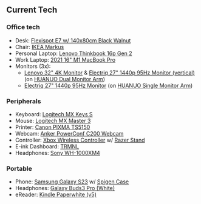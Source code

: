 ## Current Tech

### Office tech

- Desk: [Flexispot E7 w/ 140x80cm Black Walnut](https://flexispot.co.uk/adjustable-standing-desk-pro-series.html)
- Chair: [IKEA Markus](https://www.ikea.com/gb/en/p/markus-office-chair-vissle-light-grey-50521861/)
- Personal Laptop: [Lenovo Thinkbook 16p Gen 2](https://www.lenovo.com/gb/en/p/laptops/thinkbook/thinkbookp/thinkbook-16p-g2-ach/xxtbxpea600)
- Work Laptop: [2021 16" M1 MacBook Pro](https://www.apple.com/uk/macbook-pro-14-and-16/)
- Monitors (3x):
    - [Lenovo 32" 4K Monitor](https://www.amazon.co.uk/dp/B0C8YVB3K8) & [Electriq 27" 1440p 95Hz Monitor (vertical)](https://www.amazon.co.uk/dp/B07TXHBWMK/) (on [HUANUO Dual Monitor Arm](https://www.amazon.co.uk/dp/B08LK6MRYB/))
    - [Electriq 27" 1440p 95Hz Monitor](https://www.amazon.co.uk/dp/B07TXHBWMK/) (on [HUANUO Single Monitor Arm](https://www.amazon.co.uk/dp/B07T4HQS2N/))

### Peripherals

- Keyboard: [Logitech MX Keys S](https://www.logitech.com/en-gb/products/keyboards/mx-keys-wireless-keyboard.html)
- Mouse: [Logitech MX Master 3](https://www.amazon.co.uk/Logitech-Ultrafast-Scrolling-Ergonomic-Customisation/dp/B07W6JG6Z7)
- Printer: [Canon PIXMA TS5150](https://www.canon.co.uk/printers/pixma-ts5150-series/)
- Webcam: [Anker PowerConf C200 Webcam](https://uk.ankerwork.com/products/a3369)
- Controller: [Xbox Wireless Controller](https://www.xbox.com/en-GB/accessories/controllers/xbox-wireless-controller) w/ [Razer Stand](https://www.razer.com/gb-en/console-accessories/razer-universal-quick-charging-stand-for-xbox)
- E-ink Dashboard: [TRMNL](https://usetrmnl.com/)
- Headphones: [Sony WH-1000XM4](https://www.sony.co.uk/electronics/headband-headphones/wh-1000xm4)

### Portable

- Phone: [Samsung Galaxy S23](https://www.samsung.com/uk/smartphones/galaxy-s23/) w/ [Spigen Case](https://www.amazon.co.uk/Spigen-Tough-Compatible-Samsung-Galaxy-Black/dp/B0BJRS327S/)
- Headphones: [Galaxy Buds3 Pro (White)](https://www.samsung.com/uk/audio-sound/galaxy-buds/galaxy-buds3-pro-white-sm-r630nzwaeua/)
- eReader: [Kindle Paperwhite (v5)](https://www.amazon.co.uk/dp/B09TMF6742/)
